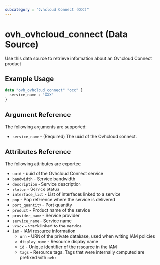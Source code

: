 ```yaml
---
subcategory : "Ovhcloud Connect (OCC)"
---
```


# ovh_ovhcloud_connect (Data Source)

Use this data source to retrieve information about an Ovhcloud Connect product

## Example Usage

```terraform
data "ovh_ovhcloud_connect" "occ" {
  service_name = "XXX"
}
```

## Argument Reference

The following arguments are supported:

- `service_name` - (Required) The uuid of the Ovhcloud connect.

## Attributes Reference

The following attributes are exported:

- `uuid` - uuid of the Ovhcloud Connect service
- `bandwidth` - Service bandwidth
- `description` - Service description
- `status` - Service status
- `interface_list` - List of interfaces linked to a service
- `pop` - Pop reference where the service is delivered
- `port_quantity` - Port quantity
- `product` - Product name of the service
- `provider_name` - Service provider
- `service_name` - Service name
- `vrack` - vrack linked to the service
- `iam` - IAM resource information
  - `urn` - URN of the private database, used when writing IAM policies
  - `display_name` - Resource display name
  - `id` - Unique identifier of the resource in the IAM
  - `tags` - Resource tags. Tags that were internally computed are prefixed with `ovh:`

